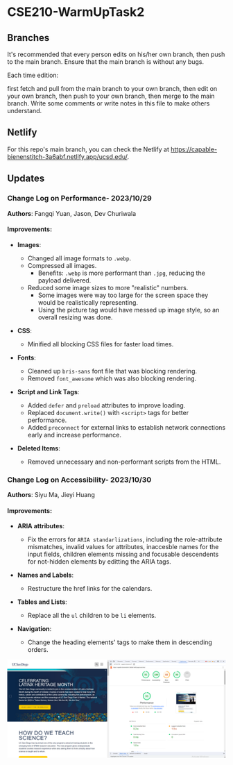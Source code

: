 # CSE210-WarmUpTask2

## Branches
It's recommended that every person edits on his/her own branch, then push to the main branch. Ensure that the main branch is without any bugs.

Each time edition: 

first fetch and pull from the main branch to your own branch, then edit on your own branch, then push to your own branch, then merge to the main branch. Write some comments or write notes in this file to make others understand.

## Netlify
For this repo's main branch, you can check the Netlify at https://capable-bienenstitch-3a6abf.netlify.app/ucsd.edu/.

## Updates

### Change Log on Performance- 2023/10/29
**Authors**: Fangqi Yuan, Jason, Dev Churiwala

#### Improvements:

- **Images**:
  - Changed all image formats to `.webp`.
  - Compressed all images. 
    - Benefits: `.webp` is more performant than `.jpg`, reducing the payload delivered.
  - Reduced some image sizes to more "realistic" numbers.
    - Some images were way too large for the screen space they would be realistically representing.
    - Using the picture tag would have messed up image style, so an overall resizing was done.

- **CSS**:
  - Minified all blocking CSS files for faster load times.

- **Fonts**:
  - Cleaned up `bris-sans` font file that was blocking rendering.
  - Removed `font_awesome` which was also blocking rendering.

- **Script and Link Tags**:
  - Added `defer` and `preload` attributes to improve loading.
  - Replaced `document.write()` with `<script>` tags for better performance.
  - Added `preconnect` for external links to establish network connections early and increase performance.

- **Deleted Items**:
  - Removed unnecessary and non-performant scripts from the HTML.


### Change Log on Accessibility- 2023/10/30
**Authors**: Siyu Ma, Jieyi Huang

#### Improvements:
- **ARIA attributes**:
  - Fix the errors for `ARIA standarlizations`, including the role-attribute mismatches, invalid values for attributes, inaccesble names for the input fields, children elements missing and focusable descendents for not-hidden elements by editting the ARIA tags.

- **Names and Labels**:
  - Restructure the href links for the calendars.

- **Tables and Lists**:
  - Replace all the `ul` children to be `li` elements.

- **Navigation**:
  - Change the heading elements' tags to make them in descending orders.

![New Lighthouse Performance](./performance_img/performance.png)

